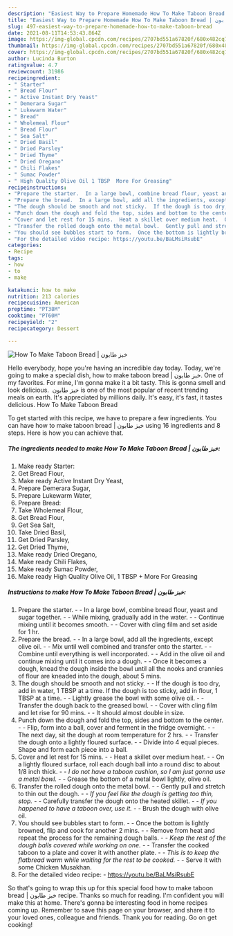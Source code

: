 ```yaml
---
description: "Easiest Way to Prepare Homemade How To Make Taboon Bread | خبز طابون‎"
title: "Easiest Way to Prepare Homemade How To Make Taboon Bread | خبز طابون‎"
slug: 497-easiest-way-to-prepare-homemade-how-to-make-taboon-bread
date: 2021-08-11T14:53:43.864Z
image: https://img-global.cpcdn.com/recipes/2707bd551a67820f/680x482cq70/how-to-make-taboon-bread-خبز-طابون-recipe-main-photo.jpg
thumbnail: https://img-global.cpcdn.com/recipes/2707bd551a67820f/680x482cq70/how-to-make-taboon-bread-خبز-طابون-recipe-main-photo.jpg
cover: https://img-global.cpcdn.com/recipes/2707bd551a67820f/680x482cq70/how-to-make-taboon-bread-خبز-طابون-recipe-main-photo.jpg
author: Lucinda Burton
ratingvalue: 4.7
reviewcount: 31986
recipeingredient:
- " Starter"
- " Bread Flour"
- " Active Instant Dry Yeast"
- " Demerara Sugar"
- " Lukewarm Water"
- " Bread"
- " Wholemeal Flour"
- " Bread Flour"
- " Sea Salt"
- " Dried Basil"
- " Dried Parsley"
- " Dried Thyme"
- " Dried Oregano"
- " Chili Flakes"
- " Sumac Powder"
- " High Quality Olive Oil 1 TBSP  More For Greasing"
recipeinstructions:
- "Prepare the starter.  In a large bowl, combine bread flour, yeast and sugar together.  While mixing, gradually add in the water.  Continue mixing until it becomes smooth.  Cover with cling film and set aside for 1 hr."
- "Prepare the bread.  In a large bowl, add all the ingredients, except olive oil.  Mix until well combined and transfer onto the starter.  Combine until everything is well incorporated.  Add in the olive oil and continue mixing until it comes into a dough.  Once it becomes a dough, knead the dough inside the bowl until all the nooks and crannies of flour are kneaded into the dough, about 5 mins."
- "The dough should be smooth and not sticky.  If the dough is too dry, add in water, 1 TBSP at a time. If the dough is too sticky, add in flour, 1 TBSP at a time.   Lightly grease the bowl with some olive oil.  Transfer the dough back to the greased bowl.   Cover with cling film and let rise for 90 mins.  It should almost double in size."
- "Punch down the dough and fold the top, sides and bottom to the center.  Flip, form into a ball, cover and ferment in the fridge overnight.  The next day, sit the dough at room temperature for 2 hrs.  Transfer the dough onto a lightly floured surface.   Divide into 4 equal pieces. Shape and form each piece into a ball."
- "Cover and let rest for 15 mins.  Heat a skillet over medium heat.  On a lightly floured surface, roll each dough ball into a round disc to about 1/8 inch thick.  *I do not have a taboon cushion, so I am just gonna use a metal bowl.*  Grease the bottom of a metal bowl lightly, olive oil."
- "Transfer the rolled dough onto the metal bowl.  Gently pull and stretch to thin out the dough.  *If you feel like the dough is getting too thin, stop.*  Carefully transfer the dough onto the heated skillet.  *If you happened to have a taboon over, use it.*  Brush the dough with olive oil."
- "You should see bubbles start to form.  Once the bottom is lightly browned, flip and cook for another 2 mins.  Remove from heat and repeat the process for the remaining dough balls.  *Keep the rest of the dough balls covered while working on one.*  Transfer the cooked taboon to a plate and cover it with another plate.  *This is to keep the flatbread warm while waiting for the rest to be cooked.*  Serve it with some Chicken Musakhan."
- "For the detailed video recipe: https://youtu.be/BaLMsiRsubE"
categories:
- Recipe
tags:
- how
- to
- make

katakunci: how to make 
nutrition: 213 calories
recipecuisine: American
preptime: "PT38M"
cooktime: "PT60M"
recipeyield: "2"
recipecategory: Dessert

---
```



![How To Make Taboon Bread | خبز طابون‎](https://img-global.cpcdn.com/recipes/2707bd551a67820f/680x482cq70/how-to-make-taboon-bread-خبز-طابون-recipe-main-photo.jpg)

Hello everybody, hope you're having an incredible day today. Today, we're going to make a special dish, how to make taboon bread | خبز طابون‎. One of my favorites. For mine, I'm gonna make it a bit tasty. This is gonna smell and look delicious.
 خبز طابون‎ is one of the most popular of recent trending meals on earth. It's appreciated by millions daily. It's easy, it's fast, it tastes delicious. How To Make Taboon Bread 


To get started with this recipe, we have to prepare a few ingredients. You can have how to make taboon bread | خبز طابون‎ using 16 ingredients and 8 steps. Here is how you can achieve that.

<!--inarticleads1-->

##### The ingredients needed to make How To Make Taboon Bread | خبز طابون‎:

1. Make ready  Starter:
1. Get  Bread Flour,
1. Make ready  Active Instant Dry Yeast,
1. Prepare  Demerara Sugar,
1. Prepare  Lukewarm Water,
1. Prepare  Bread:
1. Take  Wholemeal Flour,
1. Get  Bread Flour,
1. Get  Sea Salt,
1. Take  Dried Basil,
1. Get  Dried Parsley,
1. Get  Dried Thyme,
1. Make ready  Dried Oregano,
1. Make ready  Chili Flakes,
1. Make ready  Sumac Powder,
1. Make ready  High Quality Olive Oil, 1 TBSP + More For Greasing




<!--inarticleads2-->

##### Instructions to make How To Make Taboon Bread | خبز طابون‎:

1. Prepare the starter. -  - In a large bowl, combine bread flour, yeast and sugar together. -  - While mixing, gradually add in the water. -  - Continue mixing until it becomes smooth. -  - Cover with cling film and set aside for 1 hr.
1. Prepare the bread. -  - In a large bowl, add all the ingredients, except olive oil. -  - Mix until well combined and transfer onto the starter. -  - Combine until everything is well incorporated. -  - Add in the olive oil and continue mixing until it comes into a dough. -  - Once it becomes a dough, knead the dough inside the bowl until all the nooks and crannies of flour are kneaded into the dough, about 5 mins.
1. The dough should be smooth and not sticky. -  - If the dough is too dry, add in water, 1 TBSP at a time. If the dough is too sticky, add in flour, 1 TBSP at a time.  -  - Lightly grease the bowl with some olive oil. -  - Transfer the dough back to the greased bowl.  -  - Cover with cling film and let rise for 90 mins. -  - It should almost double in size.
1. Punch down the dough and fold the top, sides and bottom to the center. -  - Flip, form into a ball, cover and ferment in the fridge overnight. -  - The next day, sit the dough at room temperature for 2 hrs. -  - Transfer the dough onto a lightly floured surface.  -  - Divide into 4 equal pieces. Shape and form each piece into a ball.
1. Cover and let rest for 15 mins. -  - Heat a skillet over medium heat. -  - On a lightly floured surface, roll each dough ball into a round disc to about 1/8 inch thick. -  - *I do not have a taboon cushion, so I am just gonna use a metal bowl.* -  - Grease the bottom of a metal bowl lightly, olive oil.
1. Transfer the rolled dough onto the metal bowl. -  - Gently pull and stretch to thin out the dough. -  - *If you feel like the dough is getting too thin, stop.* -  - Carefully transfer the dough onto the heated skillet. -  - *If you happened to have a taboon over, use it.* -  - Brush the dough with olive oil.
1. You should see bubbles start to form. -  - Once the bottom is lightly browned, flip and cook for another 2 mins. -  - Remove from heat and repeat the process for the remaining dough balls. -  - *Keep the rest of the dough balls covered while working on one.* -  - Transfer the cooked taboon to a plate and cover it with another plate. -  - *This is to keep the flatbread warm while waiting for the rest to be cooked.* -  - Serve it with some Chicken Musakhan.
1. For the detailed video recipe: - https://youtu.be/BaLMsiRsubE




So that's going to wrap this up for this special food how to make taboon bread | خبز طابون‎ recipe. Thanks so much for reading. I'm confident you will make this at home. There's gonna be interesting food in home recipes coming up. Remember to save this page on your browser, and share it to your loved ones, colleague and friends. Thank you for reading. Go on get cooking!
